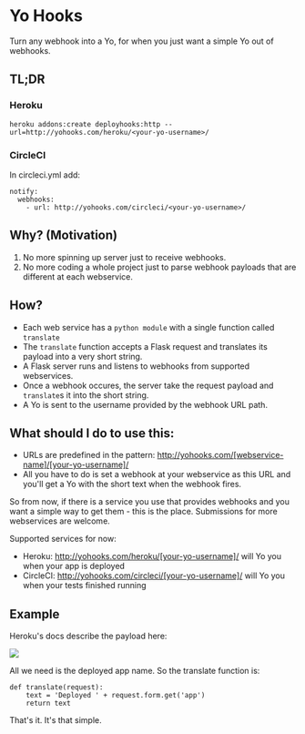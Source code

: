 # Yo Hooks
Turn any webhook into a Yo, for when you just want a simple Yo out of webhooks.

## TL;DR

### Heroku
```heroku addons:create deployhooks:http --url=http://yohooks.com/heroku/<your-yo-username>/```

### CircleCI
In circleci.yml add:
```
notify:
  webhooks:
    - url: http://yohooks.com/circleci/<your-yo-username>/
```

## Why? (Motivation)
1. No more spinning up server just to receive webhooks.
2. No more coding a whole project just to parse webhook payloads that are different at each webservice.

## How?
* Each web service has a `python module` with a single function called `translate`
* The `translate` function accepts a Flask request and translates its payload into a very short string.
* A Flask server runs and listens to webhooks from supported webservices.
* Once a webhook occures, the server take the request payload and `translate`s it into the short string.
* A Yo is sent to the username provided by the webhook URL path.

## What should I do to use this:
* URLs are predefined in the pattern: http://yohooks.com/[webservice-name]/[your-yo-username]/
* All you have to do is set a webhook at your webservice as this URL and you'll get a Yo with the short text when the webhook fires.

So from now, if there is a service you use that provides webhooks and you want a simple way to get them - this is the place.
Submissions for more webservices are welcome.

Supported services for now:
- Heroku: http://yohooks.com/heroku/[your-yo-username]/ will Yo you when your app is deployed
- CircleCI: http://yohooks.com/circleci/[your-yo-username]/ will Yo you when your tests finished running

## Example

Heroku's docs describe the payload here:

![](http://cl.ly/2d0w360A2P1J/Screen%20Shot%202016-02-11%20at%207.26.03%20PM.png)

All we need is the deployed app name. So the translate function is:
```
def translate(request):
    text = 'Deployed ' + request.form.get('app')
    return text
```
That's it.
It's that simple.


